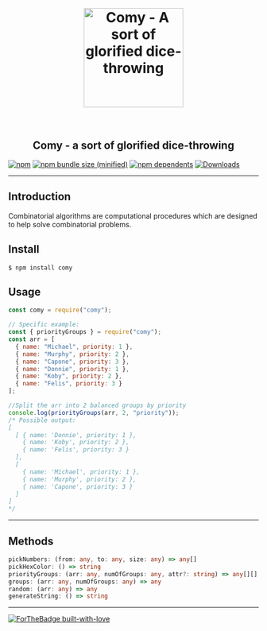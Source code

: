 <h1 align="center">
    <br><br>
	 <a href="https://github.com/otomer/comy"><img src="https://i.ibb.co/0VfJnzX/comy.png" alt="Comy - A sort of glorified dice-throwing" width=200"></a>
     <br><br>
</h1>
<h2 align="center">
Comy - a sort of glorified dice-throwing
</h2>

[![npm](https://img.shields.io/npm/v/comy.svg)](https://www.npmjs.com/package/comy) [![npm bundle size (minified)](https://img.shields.io/bundlephobia/min/comy.svg)](https://www.npmjs.com/package/comy) [![npm dependents](https://badgen.net/npm/dependents/comy)](https://www.npmjs.com/package/comy?activeTab=dependents) [![Downloads](https://badgen.net/npm/dt/comy)](https://www.npmjs.com/package/comy)

---

## Introduction

Combinatorial algorithms are computational procedures which are designed to help solve combinatorial problems.

## Install

```
$ npm install comy
```

## Usage

```javascript
const comy = require("comy");

// Specific example:
const { priorityGroups } = require("comy");
const arr = [
  { name: "Michael", priority: 1 },
  { name: "Murphy", priority: 2 },
  { name: "Capone", priority: 3 },
  { name: "Donnie", priority: 1 },
  { name: "Koby", priority: 2 },
  { name: "Felis", priority: 3 }
];

//Split the arr into 2 balanced groups by priority
console.log(priorityGroups(arr, 2, "priority"));
/* Possible output:
[
  [ { name: 'Donnie', priority: 1 },
    { name: 'Koby', priority: 2 },
    { name: 'Felis', priority: 3 }
  ],
  [
    { name: 'Michael', priority: 1 },
    { name: 'Murphy', priority: 2 },
    { name: 'Capone', priority: 3 }
  ]
]
*/
```

---

## Methods

```typescript
pickNumbers: (from: any, to: any, size: any) => any[]
pickHexColor: () => string
priorityGroups: (arr: any, numOfGroups: any, attr?: string) => any[][]
groups: (arr: any, numOfGroups: any) => any
random: (arr: any) => any
generateString: () => string
```

---

[![ForTheBadge built-with-love](http://ForTheBadge.com/images/badges/built-with-love.svg)](https://github.com/otomer/comy)

